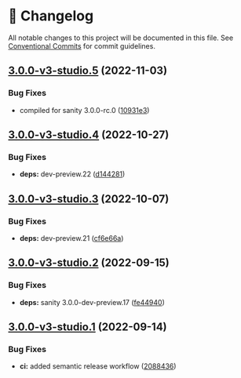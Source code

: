 <!-- markdownlint-disable --><!-- textlint-disable -->

# 📓 Changelog

All notable changes to this project will be documented in this file. See
[Conventional Commits](https://conventionalcommits.org) for commit guidelines.

## [3.0.0-v3-studio.5](https://github.com/sanity-io/example-dashboard-widget-cats/compare/v3.0.0-v3-studio.4...v3.0.0-v3-studio.5) (2022-11-03)

### Bug Fixes

- compiled for sanity 3.0.0-rc.0 ([10931e3](https://github.com/sanity-io/example-dashboard-widget-cats/commit/10931e3880c801f58f129c1f581fdacaf070fd3d))

## [3.0.0-v3-studio.4](https://github.com/sanity-io/example-dashboard-widget-cats/compare/v3.0.0-v3-studio.3...v3.0.0-v3-studio.4) (2022-10-27)

### Bug Fixes

- **deps:** dev-preview.22 ([d144281](https://github.com/sanity-io/example-dashboard-widget-cats/commit/d14428114942586ceca4a73f1ef2b23620c8d4cd))

## [3.0.0-v3-studio.3](https://github.com/sanity-io/example-dashboard-widget-cats/compare/v3.0.0-v3-studio.2...v3.0.0-v3-studio.3) (2022-10-07)

### Bug Fixes

- **deps:** dev-preview.21 ([cf6e66a](https://github.com/sanity-io/example-dashboard-widget-cats/commit/cf6e66aa6b76a426eb9b600a504957335e17736a))

## [3.0.0-v3-studio.2](https://github.com/sanity-io/example-dashboard-widget-cats/compare/v3.0.0-v3-studio.1...v3.0.0-v3-studio.2) (2022-09-15)

### Bug Fixes

- **deps:** sanity 3.0.0-dev-preview.17 ([fe44940](https://github.com/sanity-io/example-dashboard-widget-cats/commit/fe4494099c757ffab9cf3fa856643ee71aa6956a))

## [3.0.0-v3-studio.1](https://github.com/sanity-io/example-dashboard-widget-cats/compare/v3.0.0-v3-studio.0...v3.0.0-v3-studio.1) (2022-09-14)

### Bug Fixes

- **ci:** added semantic release workflow ([2088436](https://github.com/sanity-io/example-dashboard-widget-cats/commit/2088436dadd9106d11b789c59ab0cc48e9fcb182))
